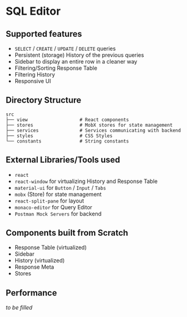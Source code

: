 # SQL Editor

## Supported features
- `SELECT` / `CREATE` / `UPDATE` / `DELETE` queries
- Persistent (storage) History of the previous queries
- Sidebar to display an entire row in a cleaner way
- Filtering/Sorting Response Table
- Filtering History
- Responsive UI

## Directory Structure
```
src
├── view                   # React components
├── stores                 # MobX stores for state management
├── services               # Services communicating with backend
├── styles                 # CSS Styles
└── constants              # String constants
```

## External Libraries/Tools used
- `react`
- `react-window` for virtualizing History and Response Table
- `material-ui` for `Button` / `Input` / `Tabs`
- `mobx` (Store) for state management
- `react-split-pane` for layout
- `monaco-editor` for Query Editor
- `Postman Mock Servers` for backend

## Components built from Scratch
- Response Table (virtualized)
- Sidebar
- History (virtualized)
- Response Meta
- Stores

## Performance
_to be filled_